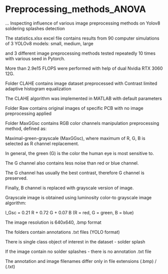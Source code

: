 # Preprocessing_methods_ANOVA
... Inspecting influence of various image preprocessing methods on Yolov8 soldering splashes detection

The statistics.xlsx excel file contains results from 90 computer simulations of 3 YOLOv8 models: small, medium, large

and 3 different image preprocessing methods tested repeatedly 10 times with various seed in Pytorch. 

More than 2.9e15 FLOPS were performed with help of dual Nvidia RTX 3060 12G. 

Folder CLAHE contains image dataset preprocessed with Contrast limited adaptive histogram equalization

The CLAHE algorithm was implemented in MATLAB with default parameters

Folder Raw contains original images of specific PCB with no image preprocessing applied

Folder MaxGGsc contains RGB color channels manipulation preprocessing method, defined as:

Maximal-green-grayscale (MaxGGsc), where maximum of R, G, B is selected as R channel replacement. 

In general, the green (G) is the color the human eye is most sensitive to. 

The G channel also contains less noise than red or blue channel.

The G channel has usually the best contrast, therefore G channel is preserved.

Finally, B channel is replaced with grayscale version of image.

Grayscale image is obtained using luminosity color-to grayscale image algorithm:

I_Gsc = 0.21 R + 0.72 G + 0.07 B	(R = red, G = green, B = blue)

The image resolution is 640x640, .bmp format

The folders contain annotations .txt files (YOLO format)

There is single class object of interest in the dataset - solder splash

If the image contain no solder splashes - there is no annotation .txt file

The annotation and image filenames differ only in file extensions (.bmp) / (.txt)
